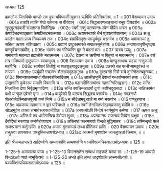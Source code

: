 अध्यायः 125

ब्रह्मलोकं जिगमिषोः पाण्डोः तव पुत्रा भविष्यन्तीत्युक्त्वा ऋषिभिः प्रतिनिवर्तनम् ॥ 1 ॥
001	वैशम्पायन उवाच ।
001a	तत्रापि तपसि श्रेष्ठे वर्तमानः स वीर्यवान् ।
001c	सिद्धचारणसङ्घानां बभूव प्रियदर्शनः ॥
002a	सुश्रूषुरनहंवादी संयतात्मा जितेन्द्रियः ।
002c	स्वर्गं गन्तुं पराक्रान्तः स्वेन वीर्येण भारत ॥
003a	केषाञ्चिदभवद्भ्राता केषाञ्चिदभवत्सखा ।
003c	ऋषयस्त्वपरे चैनं पुत्रवत्पर्यपालयन् ॥
004a	स तु कालेन महता प्राप्य निष्कल्मषं तपः ।
004c	ब्रह्मर्षिसदृशः पाण्डुर्बभूव भरतर्षभ ॥
005a	अमावास्यां तु सहिता ऋषयः संशितव्रताः ।
005c	ब्रह्माणं द्रष्टुकामास्ते सम्प्रतस्थुर्महर्षयः ॥
006a	सम्प्रयातानृषीन्दृष्ट्वा पाण्डुर्वचनमब्रवीत् ।
006c	भवन्तः क्व गमिष्यन्ति ब्रूत मे वदतां वराः ॥
007	ऋषय ऊचुः ।
007a	समावायो महानद्य ब्रह्मलोके महात्मनाम् ।
007c	देवानां च ऋषीणां च पितॄणां च महात्मनाम् ।
007e	वयं तत्र गमिष्यामो द्रष्टुकामाः स्वयम्भुवम् ॥
008	वैशम्पायन उवाच ।
008a	पाण्डुरुत्थाय सहसा गन्तुकामो महर्षिभिः ।
008c	स्वर्गपारं तितीर्षुः स शतशृङ्गादुदङ्मुखः ॥
009a	प्रतस्थे सह पत्नीभ्यामब्रुवंस्तं च तापसाः ।
009c	उपर्युपरि गच्छन्तः शैलराजमुदङ्मुखाः ॥
010a	दृष्टवन्तो गिरौ रम्ये दुर्गान्देशान्बहून्वयम् ।
010c	विमानशतसम्बाधां गीतस्वरनिनादिताम् ॥
011a	आक्रीडभूमिं देवानां गन्धर्वाप्सरसां तथा ।
011c	उद्यानानि कुबेरस्य समानि विषमाणि च ॥
012a	महानदीनितम्बांश्च गहनान्गिरिगह्वरान् ।
012c	सन्ति नित्यहिमा देशा निर्वृक्षमृगपक्षिणः ॥
013a	सन्ति क्वचिन्महादर्यो दुर्गाः काश्चिद्दुरासदाः ।
013c	नातिक्रामेत पक्षी यान्कुत एवेतरे मृगाः ॥
014a	वायुरेको हि यात्यत्र सिद्धाश्च परमर्षयः ।
014c	गच्छन्त्यौ शैलराजेऽस्मिन्राजपुत्र्यौ कथं न्विमे ॥
015a	न सीदेतामदुःखार्हे मा गमो भरतर्षभ ।
015	पाण्डुरुवाच ।
015c	अप्रजस्य महाभागा न द्वारं परिचक्षते ॥
016a	स्वर्गे तेनाभितप्तोऽहमप्रजस्तु ब्रवीमि वः ।
016c	सोऽहमुग्रेण तपसा सभार्यस्त्यक्तजीवितः ॥
017a	अनपत्योऽपि विन्देयं स्वर्गमुग्रेण कर्मणा ।
017	ऋषय ऊचुः ।
017c	अस्ति वै तव धर्मात्मन्विद्म देवोपम शुभम् ॥
018a	अपत्यमनघं राजन्वयं दिव्येन चक्षुषा ।
018c	दैवोद्दिष्टं नरव्याघ्र कर्मणेहोपपादय ॥
019a	अक्लिष्टं फलमव्यग्रो विन्दते बुद्धिमान्नरः ।
019c	तस्मिन्दृष्टे फले राजन्प्रयत्नं कर्तुमर्हसि ॥
020a	अपत्यं गुणसम्पन्नं लब्धा प्रीतिकरं ह्यसि ।
020	वैशम्पायन उवाच ।
020c	तच्छ्रुत्वा तापसवचः पाण्डुस्चिन्तापरोऽभवत् ॥
021ac	आत्मनो मृगशापेन जानन्नुपहतां क्रियाम् ॥ ॥

इति श्रीमन्महाभारते आदिपर्वणि सम्भवपर्वणि सम्भवपर्वणि पञ्चविंशत्यधिकशततमोऽध्यायः ॥ 125 ॥

1-125-5 अमावास्यां प्राप्य ॥ 1-125-10 विमानशतेन सम्बाधं सङ्कटं यस्यां सा ॥ 1-125-19 अव्यग्रो विन्दतेऽतो व्यग्रो माभूरित्यर्थः ॥ 1-125-20 लभते इति लब्धा तादृशोऽसि लप्स्यसीत्यर्थः ॥ पञ्चविंशत्यधिकशततमोऽध्यायः ॥ 125 ॥
